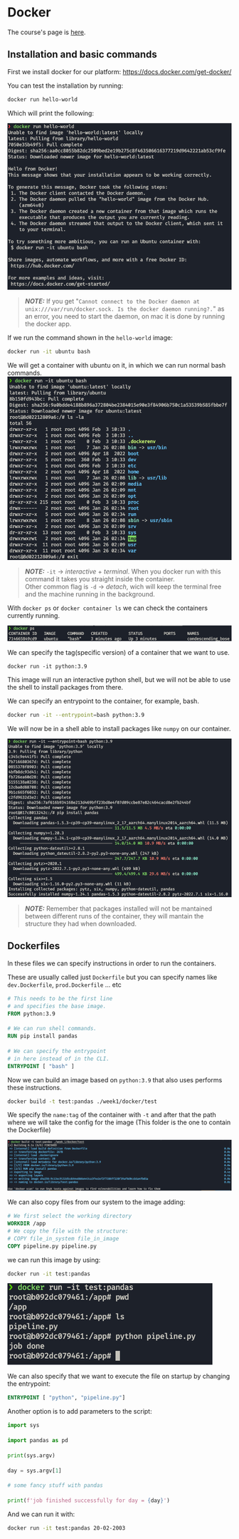 # Docker

The course's page is [here](https://github.com/DataTalksClub/data-engineering-zoomcamp/tree/main/week_1_basics_n_setup/2_docker_sql).

## Installation and basic commands

First we install docker for our platform: https://docs.docker.com/get-docker/

You can test the installation by running:

```bash
docker run hello-world
```
Which will print the following:

![docker-hello](./images/docker-hello.png)

> **_NOTE:_** If you get "`Cannot connect to the Docker daemon at unix:///var/run/docker.sock. Is the docker daemon running?.`" as an error, you need to start the daemon, on mac it is done by running the docker app. 

If we run the command shown in the `hello-world` image:
```bash
docker run -it ubuntu bash
```
We will get a container with ubuntu on it, in which we can run normal bash commands.
![docker-ubuntu](./images/docker-ubuntu.png)

> **_NOTE:_** `-it` -> _interactive_ + _terminal_. When you docker run with this command it takes you straight inside the container.\
> Other common flag is `-d` -> _detach_, wich will keep the terminal free and the machine running in the background.

With `docker ps` or `docker container ls` we can check the containers currently running.

![docker-list](./images/docker-list.png)

We can specify the tag(specific version) of a container that we want to use.
```
docker run -it python:3.9
```
This image will run an interactive python shell, but we will not be able to use the shell to install packages from there. 

We can specify an entrypoint to the container, for example, bash.

```bash
docker run -it --entrypoint=bash python:3.9
```
We will now be in a shell able to install packages like `numpy` on our container.

![docker-python](./images/docker-python.png)

> **_NOTE:_** Remember that packages installed will not be mantained between different runs of the container, they will mantain the structure they had when downloaded.

## Dockerfiles
In these files we can specify instructions in order to run the containers. 

These are usually called just `Dockerfile` but you can specify names like `dev.Dockerfile`, `prod.Dockerfile` ... etc

```Dockerfile
# This needs to be the first line
# and specifies the base image.
FROM python:3.9

# We can run shell commands.
RUN pip install pandas

# We can specify the entrypoint 
# in here instead of in the CLI.
ENTRYPOINT [ "bash" ]
```

Now we can build an image based on `python:3.9` that also uses performs these instructions.

```bash
docker build -t test:pandas ./week1/docker/test
```
We specify the `name:tag` of the container with `-t` and after that the path where we will take the config for the image (This folder is the one to contain the Dockerfile)

![docker-build](./images/docker-build.png)

We can also copy files from our system to the image adding:

```Dockerfile
# We first select the working directory
WORKDIR /app
# We copy the file with the structure:
# COPY file_in_system file_in_image
COPY pipeline.py pipeline.py
```

we can run this image by using:
```bash
docker run -it test:pandas
```

![docker-run](./images/docker-run.png)

We can also specify that we want to execute the file on startup by changing the entrypoint:
```Dockerfile
ENTRYPOINT [ "python", "pipeline.py"]
```

Another option is to add parameters to the script:
```python
import sys

import pandas as pd

print(sys.argv)

day = sys.argv[1]

# some fancy stuff with pandas

print(f'job finished successfully for day = {day}')
```
And we can run it with:
```bash
docker run -it test:pandas 20-02-2003
```
